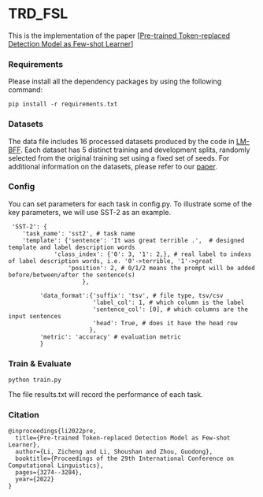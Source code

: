 # TRD_FSL

This is the implementation of the paper [[Pre-trained Token-replaced Detection Model as  Few-shot Learner](https://arxiv.org/abs/2203.03235)]

### Requirements

Please install all the dependency packages by using the following command:

```
pip install -r requirements.txt
```

### Datasets

The data file includes 16 processed datasets produced by the code in [LM-BFF](https://github.com/princeton-nlp/LM-BFF). Each dataset has 5 distinct training and development splits, randomly selected from the original training set using a fixed set of seeds. For additional information on the datasets, please refer to our [paper](https://arxiv.org/abs/2203.03235).

### Config

You can set parameters for each task in config.py. To illustrate some of the key parameters, we will use SST-2 as an example.

```
 'SST-2': {
 	'task_name': 'sst2', # task name
	'template': {'sentence': 'It was great terrible .',  # designed template and label description words
		     'class_index': {'0': 3, '1': 2,}, # real label to indexs of label description words, i.e. '0'->terrible, '1'->great
	             'position': 2, # 0/1/2 means the prompt will be added before/between/after the sentence(s)
                     },

         'data_format':{'suffix': 'tsv', # file type, tsv/csv
                        'label_col': 1, # which column is the label
                        'sentence_col': [0], # which columns are the input sentences
                        'head': True, # does it have the head row
                       },
         'metric': 'accuracy' # evaluation metric
         }
```

### Train & Evaluate

```
python train.py
```

The file results.txt will record the performance of each task.

### Citation

```
@inproceedings{li2022pre,
  title={Pre-trained Token-replaced Detection Model as Few-shot Learner},
  author={Li, Zicheng and Li, Shoushan and Zhou, Guodong},
  booktitle={Proceedings of the 29th International Conference on Computational Linguistics},
  pages={3274--3284},
  year={2022}
}
```

